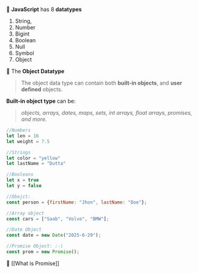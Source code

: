 
📌 **JavaScript** has 8 **datatypes**
1. String,
2. Number
3. Bigint
4. Boolean
5. Null
6. Symbol
7. Object

💁 The **Object Datatype**
> The object data type can contain both **built-in objects**, and **user defined** objects.

**Built-in object type** can be: 
>*objects, arrays, dates, maps, sets, int arrays, float arrays, promises, and more.*

```js
//Numbers
let len = 16
let weight = 7.5

//Strings
let color = "yellow"
let lastName = "Dutta"

//Booleans
let x = true
let y = false

//Obejct:
const person = {firstName: "Jhon", lastName: "Doe"};

//Array object
const cars = ["Saab", "Volvo", "BMW"];

//Date Object
const date = new Date("2025-6-29");

//Promise Object: :-)
const prom = new Promise();
```

🤔 [[What is Promise]]
